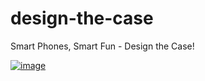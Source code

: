 design-the-case
===============

Smart Phones, Smart Fun - Design the Case!

[![image](https://git.corp.yahoo.com/stanleyn/design-the-case/blob/gh-pages/assets/images/ios8_designthecase.gif)](https://git.corp.yahoo.com/stanleyn/design-the-case/blob/gh-pages/assets/images/ios8_designthecase.gif)
